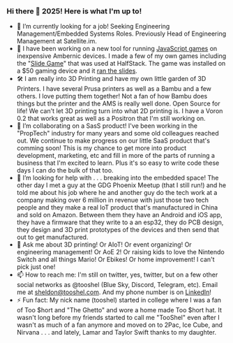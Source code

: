 ### Hi there 👋 2025! Here is what I'm up to!

- 🔭 I’m currently looking for a job! Seeking Engineering Management/Embedded Systems Roles. Previously Head of Engineering Management at Satellite.im. 
- 🌱 I have been working on a new tool for running [JavaScript games](https://github.com/monteslu/jsgamelauncher) on inexpensive Ambernic devices. I made a few of my own games including the "[Slide Game](https://github.com/tooshel/slidegame)" that was used at HalfStack. The game was installed on a $50 gaming device and it [ran the slides](https://youtu.be/uCdcmxwFoWg). 
- 🛠️ I am really into 3D Printing and have my own little garden of 3D Printers. I have several Prusa printers as well as a Bambu and a few others. I love putting them together! Not a fan of how Bambu does things but the printer and the AMS is really well done. Open Source for life! We can't let 3D printing turn into what 2D printing is. I have a Voron 0.2 that works great as well as a Positron that I'm still working on. 
- 👯 I’m collaborating on a SasS product! I've been working in the "PropTech" industry for many years and some old colleagues reached out. We continue to make progress on our little SaaS product that's comming soon! This is my chance to get more into product development, marketing, etc and fill in more of the parts of running a business that I'm excited to learn. Plus it's so easy to write code these days I can do the bulk of that too. 
- 🤔 I’m looking for help with . . . breaking into the embedded space! The other day I met a guy at the GDG Phoenix Meetup (that I still run!) and he told me about his job where he and another guy do the tech work at a company making over 6 million in revenue with just those two tech people and they make a real IoT product that's manufactured in China and sold on Amazon. Between them they have an Android and iOS app, they have a firmware that they write to a an esp32, they do PCB design, they design and 3D print prototypes of the devices and then send that out to get manufactured.
- 💬 Ask me about 3D printing! Or AIoT! Or event organizing! Or engineering management! Or AoE 2! Or raising kids to love the Nintendo Switch and all things Mario! Or Ebikes! Or home improvement! I can't pick just one!
- 📫 How to reach me: I'm still on twitter, yes, twitter, but on a few other social networks as @tooshel (Blue Sky, Discord, Telegram, etc). Email me at sheldon@tooshel.com. And my phone number is on [LinkedIn](https://www.linkedin.com/in/tooshel/)! 
- ⚡ Fun fact: My nick name (tooshel) started in college where I was a fan of Too $hort and "The Ghetto" and wore a home made Too $hort hat. It wasn't long before my friends started to call me "TooShel" even after I wasn't as much of a fan anymore and moved on to 2Pac, Ice Cube, and Nirvana . . . and lately, Lamar and Taylor Swift thanks to my daughter.
